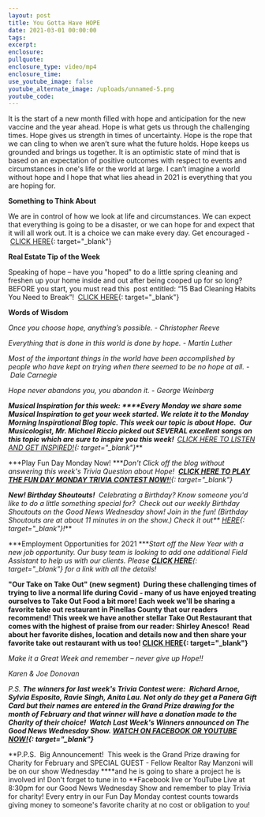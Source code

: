 ```yaml
---
layout: post
title: You Gotta Have HOPE
date: 2021-03-01 00:00:00
tags:
excerpt:
enclosure:
pullquote:
enclosure_type: video/mp4
enclosure_time:
use_youtube_image: false
youtube_alternate_image: /uploads/unnamed-5.png
youtube_code:
---
```


It is the start of a new month filled with hope and anticipation for the new vaccine and the year ahead. Hope is what gets us through the challenging times. Hope gives us strength in times of uncertainty. Hope is the rope that we can cling to when we aren’t sure what the future holds. Hope keeps us grounded and brings us together. It is an optimistic state of mind that is based on an expectation of positive outcomes with respect to events and circumstances in one's life or the world at large. I can’t imagine a world without hope and I hope that what lies ahead in 2021 is everything that you are hoping for.

**Something to Think About**

We are in control of how we look at life and circumstances. We can expect that everything is going to be a disaster, or we can hope for and expect that it will all work out. It is a choice we can make every day. Get encouraged -&nbsp;[CLICK HERE](https://t.e2ma.net/click/mbzu2d/y0qeoac/aywitl){: target="_blank"}

**Real Estate Tip of the Week**

Speaking of hope – have you "hoped" to do a little spring cleaning and freshen up your home inside and out after being cooped up for so long? BEFORE you start, you must read this &nbsp;post entitled: “15 Bad Cleaning Habits You Need to Break”\! &nbsp;[CLICK HERE](https://t.e2ma.net/click/mbzu2d/y0qeoac/qqxitl){: target="_blank"}

**Words of Wisdom**

*Once you choose hope, anything’s possible. - Christopher Reeve*

*Everything that is done in this world is done by hope. - Martin Luther*

*Most of the important things in the world have been accomplished by people who have kept on trying when there seemed to be no hope at all. - &nbsp;Dale Carnegie*

*Hope never abandons you, you abandon it. - George Weinberg*

***Musical Inspiration for this week:&nbsp;****Every Monday we share some Musical Inspiration to get your week started. We relate it to the Monday Morning Inspirational Blog topic. This week our topic is about Hope.&nbsp; Our Musicologist, Mr. Michael Riccio picked out SEVERAL excellent songs on this topic which are sure to inspire you this week\! &nbsp;**[CLICK HERE TO LISTEN AND GET INSPIRED\!](https://t.e2ma.net/click/mbzu2d/y0qeoac/6iyitl){: target="_blank"}***

***Play Fun Day Monday Now\!&nbsp;****Don't Click off the blog without answering this week's Trivia Question about Hope\! &nbsp;[**CLICK HERE TO PLAY THE FUN DAY MONDAY TRIVIA CONTEST NOW\!**\!](https://t.e2ma.net/click/mbzu2d/y0qeoac/mbzitl){: target="_blank"}*

***New\! Birthday Shoutouts\!&nbsp;****&nbsp;Celebrating a Birthday? Know someone you'd like to do a little something special for?&nbsp; Check out our weekly Birthday Shoutouts on the Good News Wednesday show\! Join in the fun\! (Birthday Shoutouts are at about 11 minutes in on the show.) Check it out**&nbsp;[HERE](https://t.e2ma.net/click/mbzu2d/y0qeoac/23zitl){: target="_blank"}\!***

***Employment Opportunities for 2021&nbsp;****Start off the New Year with a new job opportunity. Our busy team is looking to add one additional Field Assistant to help us with our clients. Please&nbsp;[**CLICK HERE**](https://t.e2ma.net/click/mbzu2d/y0qeoac/iw0itl){: target="_blank"}&nbsp;for a link with all the details\!*

**"Our Take on Take Out" (new segment) &nbsp;**During these challenging times of trying to live a normal life during Covid - many of us have enjoyed treating ourselves to Take Out Food a bit more\! Each week we'll be sharing a favorite take out restaurant in Pinellas County that our readers recommend\! This week we have another stellar Take Out Restaurant that comes with the highest of praise from our reader: Shirley Anesco\! &nbsp;Read about her favorite dishes, location and details now and then share your favorite take out restaurant with us too\!&nbsp;**[CLICK HERE](https://t.e2ma.net/click/mbzu2d/y0qeoac/yo1itl){: target="_blank"}&nbsp;&nbsp;**

*Make it a Great Week and remember – never give up Hope\!\!*

*Karen & Joe Donovan*

*P.S.&nbsp;**The winners for last week's Trivia Contest were:**&nbsp;&nbsp;**Richard Arnoe, Sylvia Esposito, Ravie Singh, Anita Lau.&nbsp;**Not only do they get a Panera Gift Card but their names are entered in the Grand Prize drawing for the month of February and that winner will have a donation made to the Charity of their choice\! &nbsp;Watch Last Week's Winners announced on The Good News Wednesday Show.&nbsp;**[WATCH ON FACEBOOK OR YOUTUBE NOW\!](https://t.e2ma.net/click/mbzu2d/y0qeoac/eh2itl){: target="_blank"}***

**P.P.S.&nbsp; Big Announcement\!&nbsp; This week is the Grand Prize drawing for Charity for February and SPECIAL GUEST - Fellow Realtor Ray Manzoni will be on our show Wednesday&nbsp;****and he is going to share a project he is involved in\! Don't forget to tune in to&nbsp;**Facebook live or YouTube Live at 8:30pm for our Good News Wednesday Show and remember to play Trivia for charity\! Every entry in our Fun Day Monday contest counts towards giving money to someone's favorite charity at no cost or obligation to you\!&nbsp;&nbsp;
